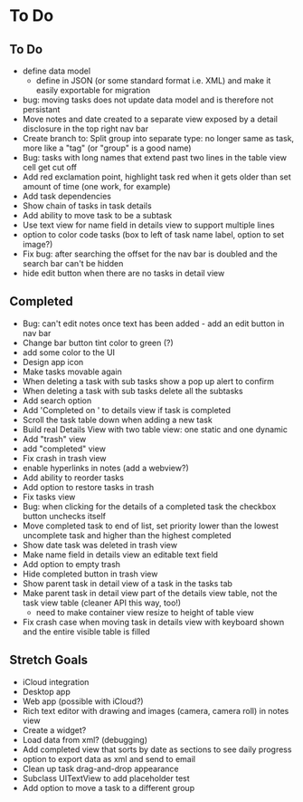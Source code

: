 # To Do

## To Do

* define data model
    * define in JSON (or some standard format i.e. XML) and make it easily exportable for migration
* bug: moving tasks does not update data model and is therefore not persistant
* Move notes and date created to a separate view exposed by a detail disclosure in the top right nav bar
* Create branch to: Split group into separate type: no longer same as task, more like a "tag" (or "group" is a good name)
* Bug: tasks with long names that extend past two lines in the table view cell get cut off
* Add red exclamation point, highlight task red when it gets older than set amount of time (one work, for example)
* Add task dependencies
* Show chain of tasks in task details
* Add ability to move task to be a subtask
* Use text view for name field in details view to support multiple lines
* option to color code tasks (box to left of task name label, option to set image?)
* Fix bug: after searching the offset for the nav bar is doubled and the search bar can't be hidden
* hide edit button when there are no tasks in detail view

## Completed

* Bug: can't edit notes once text has been added - add an edit button in nav bar
* Change bar button tint color to green (?)
* add some color to the UI
* Design app icon
* Make tasks movable again
* When deleting a task with sub tasks show a pop up alert to confirm
* When deleting a task with sub tasks delete all the subtasks
* Add search option
* Add 'Completed on <DATE>' to details view if task is completed
* Scroll the task table down when adding a new task
* Build real Details View with two table view: one static and one dynamic
* Add "trash" view
* add "completed" view
* Fix crash in trash view
* enable hyperlinks in notes (add a webview?)
* Add ability to reorder tasks
* Add option to restore tasks in trash
* Fix tasks view
* Bug: when clicking for the details of a completed task the checkbox button unchecks itself
* Move completed task to end of list, set priority lower than the lowest uncomplete task and higher than the highest completed
* Show date task was deleted in trash view
* Make name field in details view an editable text field
* Add option to empty trash
* Hide completed button in trash view
* Show parent task in detail view of a task in the tasks tab
* Make parent task in detail view part of the details view table, not the task view table (cleaner API this way, too!)
    * need to make container view resize to height of table view
* Fix crash case when moving task in details view with keyboard shown and the entire visible table is filled

## Stretch Goals

* iCloud integration
* Desktop app
* Web app (possible with iCloud?)
* Rich text editor with drawing and images (camera, camera roll) in notes view
* Create a widget?
* Load data from xml? (debugging)
* Add completed view that sorts by date as sections to see daily progress
* option to export data as xml and send to email
* Clean up task drag-and-drop appearance
* Subclass UITextView to add placeholder test
* Add option to move a task to a different group
